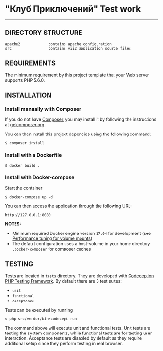 # "Клуб Приключений" Test work



------------------------

DIRECTORY STRUCTURE
-------------------

    apache2             contains apache configuration
    src                 contains yii2 application source files



REQUIREMENTS
------------

The minimum requirement by this project template that your Web server supports PHP 5.6.0.

INSTALLATION
------------

### Install manually with Composer

If you do not have [Composer](http://getcomposer.org/), you may install it by following the instructions
at [getcomposer.org](http://getcomposer.org/doc/00-intro.md#installation-nix).

You can then install this project depencies using the following command:

~~~shell script
$ composer install
~~~

### Install with a Dockerfile

```shell script
$ docker build .
```


### Install with Docker-compose

Start the container

```shell script
$ docker-compose up -d
```

You can then access the application through the following URL:

    http://127.0.0.1:8080

**NOTES:** 
- Minimum required Docker engine version `17.04` for development (see [Performance tuning for volume mounts](https://docs.docker.com/docker-for-mac/osxfs-caching/))
- The default configuration uses a host-volume in your home directory `.docker-composer` for composer caches


TESTING
-------

Tests are located in `tests` directory. They are developed with [Codeception PHP Testing Framework](http://codeception.com/).
By default there are 3 test suites:

- `unit`
- `functional`
- `acceptance`

Tests can be executed by running

```shell script
$ php src/vendor/bin/codecept run
```

The command above will execute unit and functional tests. Unit tests are testing the system components, while functional
tests are for testing user interaction. Acceptance tests are disabled by default as they require additional setup since
they perform testing in real browser. 
